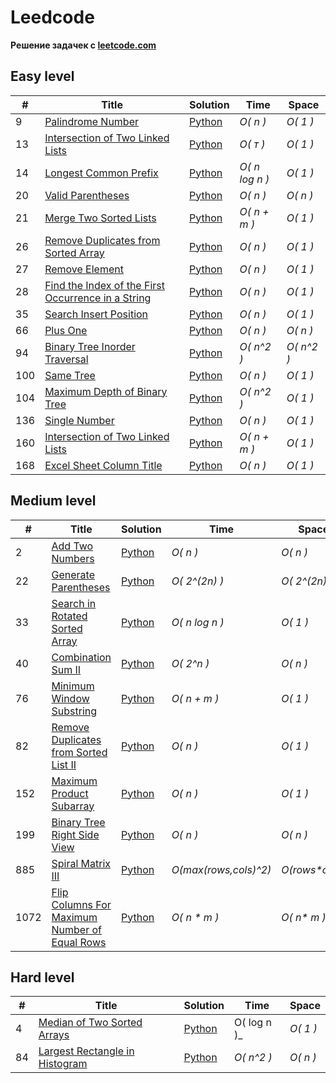 # Leedcode

**Pешение задачек с [leetcode.com](https://leetcode.com)**

## Easy level

| #   | Title                                                                                                                                               | Solution                | Time           | Space      |
| --- | --------------------------------------------------------------------------------------------------------------------------------------------------- | ----------------------- | -------------- | ---------- |  
| 9   | [Palindrome Number](https://leetcode.com/problems/palindrome-number/description/?source=submission-ac)                                              | [Python](./Easy/9.py)   | _O( n )_       | _O( 1 )_   |  
| 13  | [Intersection of Two Linked Lists](https://leetcode.com/problems/roman-to-integer/description/)                                                     | [Python](./Easy/13.py)  | _O( т )_       | _O( 1 )_   |  
| 14  | [Longest Common Prefix](https://leetcode.com/problems/longest-common-prefix/description/)                                                           | [Python](./Easy/14.py)  | _O( n log n )_ | _O( 1 )_   |  
| 20  | [Valid Parentheses](https://leetcode.com/problems/valid-parentheses/description/)                                                                   | [Python](./Easy/20.py)  | _O( n )_       | _O( n )_   |  
| 21  | [Merge Two Sorted Lists](https://leetcode.com/problems/merge-two-sorted-lists/description/)                                                         | [Python](./Easy/21.py)  | _O( n + m )_   | _O( 1 )_   |  
| 26  | [Remove Duplicates from Sorted Array](https://leetcode.com/problems/remove-duplicates-from-sorted-array/description/)                               | [Python](./Easy/26.py)  | _O( n )_       | _O( 1 )_   |  
| 27  | [Remove Element](https://leetcode.com/problems/remove-element/description/)                                                                         | [Python](./Easy/27.py)  | _O( n )_       | _O( 1 )_   |  
| 28  | [Find the Index of the First Occurrence in a String](https://leetcode.com/problems/find-the-index-of-the-first-occurrence-in-a-string/description/) | [Python](./Easy/28.py)  | _O( n )_       | _O( 1 )_   |  
| 35  | [Search Insert Position](https://leetcode.com/problems/search-insert-position/submissions/1321853553/)                                              | [Python](./Easy/35.py)  | _O( n )_       | _O( 1 )_   |  
| 66  | [Plus One](https://leetcode.com/problems/plus-one/description/)                                                                                     | [Python](./Easy/66.py)  | _O( n )_       | _O( n )_   |  
| 94  | [Binary Tree Inorder Traversal](https://leetcode.com/problems/binary-tree-inorder-traversal/)                                                       | [Python](./Easy/94.py)  | _O( n^2 )_     | _O( n^2 )_ |  
| 100 | [Same Tree](https://leetcode.com/problems/same-tree/description/)                                                                                   | [Python](./Easy/100.py) | _O( n )_       | _O( 1 )_   |  
| 104 | [Maximum Depth of Binary Tree](https://leetcode.com/problems/maximum-depth-of-binary-tree/)                                                         | [Python](./Easy/104.py) | _O( n^2 )_     | _O( 1 )_   |  
| 136 | [Single Number](https://leetcode.com/problems/single-number/)                                                                                       | [Python](./Easy/136.py) | _O( n )_       | _O( 1 )_   |  
| 160 | [Intersection of Two Linked Lists](https://leetcode.com/problems/intersection-of-two-linked-lists/description/)                                     | [Python](./Easy/160.py) | _O( n + m )_   | _O( 1 )_   |  
| 168 | [Excel Sheet Column Title](https://leetcode.com/problems/excel-sheet-column-title/description/)                                                     | [Python](./Easy/168.py) | _O( n )_       | _O( 1 )_   |  

## Medium level

| #   | Title                                                                                                                        | Solution                  | Time                    | Space                |  
| --- | ---------------------------------------------------------------------------------------------------------------------------- | ------------------------- | ---------------------   | -----------------    |  
| 2   | [Add Two Numbers](https://leetcode.com/problems/add-two-numbers/description/)                                                | [Python](./Medium/2.py)   | _O( n )_                | _O( n )_             |  
| 22  | [Generate Parentheses](https://leetcode.com/problems/generate-parentheses/description/)                                      | [Python](./Medium/22.py)  | _O( 2^(2n) )_           | _O( 2^(2n) )_        |  
| 33  | [Search in Rotated Sorted Array](https://leetcode.com/problems/search-in-rotated-sorted-array/)                              | [Python](./Medium/33.py)  | _O( n log n )_          | _O( 1 )_             |  
| 40  | [Combination Sum II](https://leetcode.com/problems/combination-sum-ii/description/)                                          | [Python](./Medium/40.py)  | _O( 2^n )_              | _O( n )_             |  
| 76  | [Minimum Window Substring](https://leetcode.com/problems/minimum-window-substring/description/)                              | [Python](./Medium/76.py)  | _O( n + m )_            | _O( 1 )_             |  
| 82  | [Remove Duplicates from Sorted List II](https://leetcode.com/problems/remove-duplicates-from-sorted-list-ii/description/)    | [Python](./Medium/82.py)  | _O( n )_                | _O( 1 )_             |  
| 152 | [Maximum Product Subarray](https://leetcode.com/problems/maximum-product-subarray/description/)                              | [Python](./Medium/152.py) | _O( n )_                | _O( 1 )_             |  
| 199 | [Binary Tree Right Side View](https://leetcode.com/problems/binary-tree-right-side-view/)                                    | [Python](./Medium/199.py) | _O( n )_                | _O( n )_             |
| 885 | [Spiral Matrix III](https://leetcode.com/problems/spiral-matrix-iii/)                                                        | [Python](./Medium/885.py) | _O(max(rows,cols)^2)_ | _O(rows*cols)_ |
| 1072| [Flip Columns For Maximum Number of Equal Rows](https://leetcode.com/problems/flip-columns-for-maximum-number-of-equal-rows/)| [Python](./Medium/1072.py)| _O( n * m )_            | _O( n* m )_          |

## Hard level

| #   | Title                                                                                                                                                    | Solution                  | Time        | Space    |
| --- | -------------------------------------------------------------------------------------------------------------------------------------------------------- | ------------------------- | ----------- | -------- |
| 4   | [Median of Two Sorted Arrays](https://leetcode.com/problems/median-of-two-sorted-arrays/description/)                                                    | [Python](./Hard/4/4.py)   | O( log n )_ | _O( 1 )_ |
| 84  | [Largest Rectangle in Histogram](https://leetcode.com/problems/largest-rectangle-in-histogram/solutions/5378360/video-explanation/?source=submission-ac) | [Python](./Hard/84/84.py) | _O( n^2 )_  | _O( n )_ |

